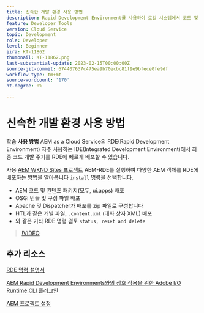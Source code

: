 ```yaml
---
title: 신속한 개발 환경 사용 방법
description: Rapid Development Environment를 사용하여 로컬 시스템에서 코드 및 컨텐츠를 배포하는 방법을 알아봅니다.
feature: Developer Tools
version: Cloud Service
topic: Development
role: Developer
level: Beginner
jira: KT-11862
thumbnail: KT-11862.png
last-substantial-update: 2023-02-15T00:00:00Z
source-git-commit: 674407637c475ea9b70ecbc81f9e9bfece0fe9df
workflow-type: tm+mt
source-wordcount: '170'
ht-degree: 0%

---
```



# 신속한 개발 환경 사용 방법

학습 **사용 방법** AEM as a Cloud Service의 RDE(Rapid Development Environment) 자주 사용하는 IDE(Integrated Development Environment)에서 최종 코드 개발 주기를 RDE에 빠르게 배포할 수 있습니다.

사용 [AEM WKND Sites 프로젝트](https://github.com/adobe/aem-guides-wknd#aem-wknd-sites-project) AEM-RDE를 실행하여 다양한 AEM 객체를 RDE에 배포하는 방법을 알아봅니다 `install` 명령을 선택합니다.

- AEM 코드 및 컨텐츠 패키지(모두, ui.apps) 배포
- OSGi 번들 및 구성 파일 배포
- Apache 및 Dispatcher가 배포를 zip 파일로 구성합니다
- HTL과 같은 개별 파일, `.content.xml` (대화 상자 XML) 배포
- 와 같은 기타 RDE 명령 검토 `status, reset and delete`

>[!VIDEO](https://video.tv.adobe.com/v/3415491/?quality=12&learn=on)

## 추가 리소스


[RDE 명령 설명서](https://experienceleague.adobe.com/docs/experience-manager-cloud-service/content/implementing/developing/rapid-development-environments.html#rde-cli-commands)

[AEM Rapid Development Environments와의 상호 작용을 위한 Adobe I/O Runtime CLI 플러그인](https://github.com/adobe/aio-cli-plugin-aem-rde#aio-cli-plugin-aem-rde)

[AEM 프로젝트 설정](https://experienceleague.adobe.com/docs/experience-manager-learn/getting-started-wknd-tutorial-develop/project-archetype/project-setup.html)

